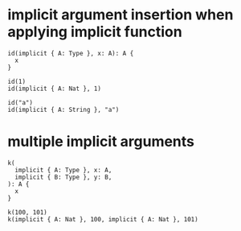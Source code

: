 # implicit argument insertion when applying implicit function

``` cicada
id(implicit { A: Type }, x: A): A {
  x
}

id(1)
id(implicit { A: Nat }, 1)

id("a")
id(implicit { A: String }, "a")
```

# multiple implicit arguments

``` cicada
k(
  implicit { A: Type }, x: A,
  implicit { B: Type }, y: B,
): A {
  x
}

k(100, 101)
k(implicit { A: Nat }, 100, implicit { A: Nat }, 101)
```
